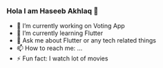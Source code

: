 ### Hola I am Haseeb Akhlaq 👋


- 🔭 I’m currently working on Voting App
- 🌱 I’m currently learning Flutter
- 💬 Ask me about Flutter or any tech related things
- 📫 How to reach me: ...
- ⚡ Fun fact: I watch lot of movies
